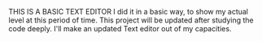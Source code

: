 THIS IS A BASIC TEXT EDITOR
I did it in a basic way, to show my actual level at this period of time.
This project will be updated after studying the code deeply.
I'll make an updated Text editor out of my capacities.
